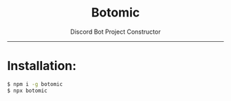 <div align="center">
	<h1>Botomic</h1>
	<p>Discord Bot Project Constructor</p>
</div>

---

# Installation:
```sh
$ npm i -g botomic
$ npx botomic
```

<!-- ##### *Better than Slappey 😉* -->
